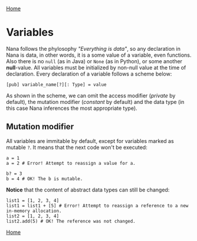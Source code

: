 [Home](README.md)

# Variables

Nana follows the phylosophy *"Everything is data"*, so any declaration in Nana is data, in other words, it is a some value of a variable, even functions. Also there is no `null` (as in Java) or `None` (as in Python), or some another **null**-value. All variables must be initialized by non-null value at the time of declaration. Every declaration of a variable follows a scheme below:

```
[pub] variable_name[?][: Type] = value
```

As shown in the scheme, we can omit the access modifier (*private* by default), the mutation modifier (*constant* by default) and the data type (in this case Nana inferences the most appropriate type). 

## Mutation modifier

All variables are immitable by default, except for variables marked as mutable `?`. It means that the next code won't be executed:  

```
a = 1
a = 2 # Error! Attempt to reassign a value for a.

b? = 3
b = 4 # OK! The b is mutable.
```

**Notice** that the content of abstract data types can still be changed:

```
list1 = [1, 2, 3, 4]
list1 = list1 + [5] # Error! Attempt to reassign a reference to a new in-memory allocation.
list2 = [1, 2, 3, 4]
list2.add(5) # OK! The reference was not changed.
```

[Home](README.md)
